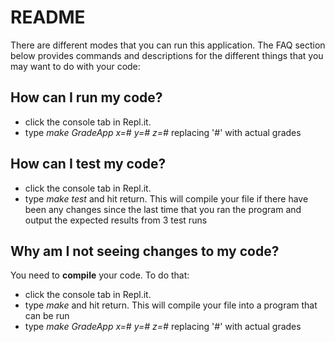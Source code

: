 # README

There are different modes that you can run this application. The FAQ section below provides commands and descriptions for the different things that you may want to do with your code:

## How can I run my code?  
* click the console tab in Repl.it.
* type  _make GradeApp x=# y=# z=#_ replacing '#' with actual grades

## How can I test my code?  
* click the console tab in Repl.it.
* type  _make test_ and hit return. This will compile your file if there have been any changes since the last time that you ran the program and output the expected results from 3 test runs

## Why am I not seeing changes to my code?
You need to  __compile__  your code. To do that:  
* click the console tab in Repl.it.
* type  _make_  and hit return. This will compile your file into a program that can be run
* type  _make GradeApp x=# y=# z=#_  replacing '#' with actual grades
	

